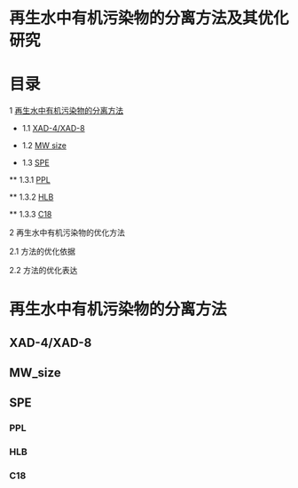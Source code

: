 # 再生水中有机污染物的分离方法及其优化研究

# 目录

1 [再生水中有机污染物的分离方法](#再生水中有机污染物的分离方法)

* 1.1 [XAD-4/XAD-8](#XAD-4/XAD-8)

* 1.2 [MW size](#MW_size)

* 1.3 [SPE](#SPE)
  
** 1.3.1 [PPL](#PPL)
  
** 1.3.2 [HLB](#HLB)
  
** 1.3.3 [C18](#C18)


2 再生水中有机污染物的优化方法

2.1 方法的优化依据

2.2  方法的优化表达

# 再生水中有机污染物的分离方法

## XAD-4/XAD-8

## MW_size

## SPE

### PPL

### HLB

### C18


